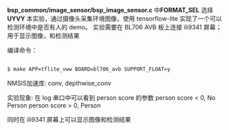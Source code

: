 **bsp_common/image_sensor/bsp_image_sensor.c** 中**FORMAT_SEL** 选择 **UYVY**
本实验，通过摄像头采集环境图像，使用 tensorflow-lite 实现了一个可以检测环境中是否有人的 demo。
实验需要在 BL706 AVB 板上连接 ili9341 屏幕；用于显示图像，和检测结果

编译命令：
```bash

$ make APP=tflite_vww BOARD=bl706_avb SUPPORT_FLOAT=y

```
NMSIS加速库:
conv, depthwise_conv

实验现象:
在 log 串口中可以看到 person score 的参数
person score < 0, No Person
person score > 0, Person

同时在 ili9341 屏幕上可以显示图像和检测结果

